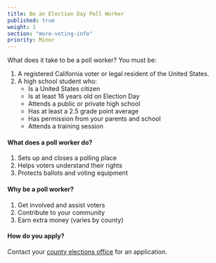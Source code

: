 ```yaml
---
title: Be an Election Day Poll Worker
published: true
weight: 1
section: "more-voting-info"
priority: Minor
---
```





What does it take to be a poll worker? You must be:  

1. A registered California voter or legal resident of the United States.
2. A high school student who:  
	- Is a United States citizen  
	- Is at least 16 years old on Election Day  
	- Attends a public or private high school   
    - Has at least a 2.5 grade point average  
    - Has permission from your parents and school  
    - Attends a training session  
    
#### What does a poll worker do?  
1. Sets up and closes a polling place  
2. Helps voters understand their rights  
3. Protects ballots and voting equipment  

#### Why be a poll worker?  
1. Get involved and assist voters  
2. Contribute to your community  
3. Earn extra money (varies by county)  

#### How do you apply?  
Contact your [county elections office](#section-election-office-contact) for an application.
